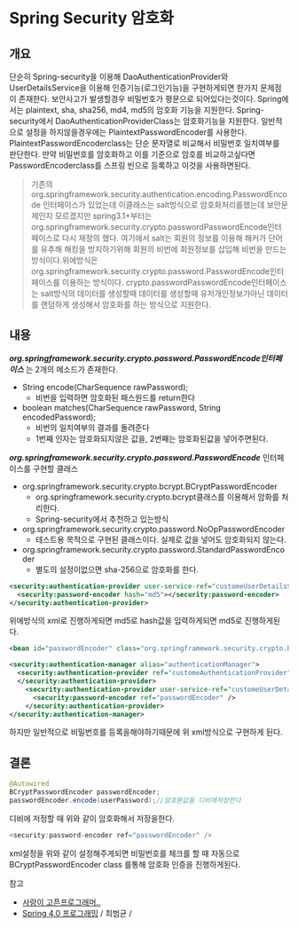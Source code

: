 # Spring Security 암호화
## 개요
단순히 Spring-security을 이용해 DaoAuthenticationProvider와 UserDetailsService을 이용해 인증기능(로그인기능)을 구현하게되면 한가지 문제점이 존재한다. 보안사고가 발생할경우 비밀번호가 평문으로 되어있다는것이다. Spring에서는 plaintext, sha, sha256, md4, md5의 암호화 기능을 지원한다. Spring-security에서 DaoAuthenticationProviderClass는 암호화기능을 지원한다. 일반적으로 설정을 하지않을경우에는 PlaintextPasswordEncoder를 사용한다. PlaintextPasswordEncoderclass는 단순 문자열로 비교해서 비밀번호 일치여부를 판단한다. 만약 비밀번호를 암호화하고 이를 기준으로 암호를 비교하고싶다면 PasswordEncoderclass를 스프링 빈으로 등록하고 이것을 사용하면된다.

> 기존의 org.springframework.security.authentication.encoding.PasswordEncode 인터페이스가 있었는데 이클래스는 salt방식으로 암호화처리를했는데 보안문제인지 모르겠지만 spring3.1+부터는org.springframework.security.crypto.passwordPasswordEncode인터페이스로 다시 재정의 했다. 여기에서 salt는 회원의 정보를 이용해 해커가 단어를 유추해 해킹을 방지하기위해 회원의 비번에 회원정보를 삽입해 비번을 만드는 방식이다.위에방식은 org.springframework.security.crypto.password.PasswordEncode인터페이스를 이용하는 방식이다. crypto.passwordPasswordEncode인터페이스는 salt방식의 데이터를 생성할때 데이터를 생성할때 유저개인정보가아닌 데이터를 랜덤하게 생성해서 암호화를 하는 방식으로 지원한다.

## 내용
***org.springframework.security.crypto.password.PasswordEncode인터페이스*** 는 2개의 메소드가 존재한다.

* String encode(CharSequence rawPassword);
  * 비번을 입력하면 암호화된 패스원드를 return한다
* boolean matches(CharSequence rawPassword, String encodedPassword);
  * 비번의 일치여부의 결과를 돌려준다
  * 1번째 인자는 암호화되지않은 값을, 2번째는 암호화된값을 넣어주면된다.


***org.springframework.security.crypto.password.PasswordEncode*** 인터페이스를 구현할 클래스

* org.springframework.security.crypto.bcrypt.BCryptPasswordEncoder
  * org.springframework.security.crypto.bcrypt클래스를 이용해서 암화를 처리한다.
  * Spring-security에서 추천하고 있는방식
* org.springframework.security.crypto.password.NoOpPasswordEncoder
  * 테스트용 목적으로 구현된 클래스이다. 실제로 값을 넣어도 암호화되지 않는다.
* org.springframework.security.crypto.password.StandardPasswordEncoder
  * 별도의 설정이없으면 sha-256으로 암호화를 한다.

```xml
<security:authentication-provider user-service-ref="customeUserDetailsService">
  <security:password-encoder hash="md5"></security:password-encoder>
</security:authentication-provider>
```
위에방식의 xml로 진행하게되면 md5로 hash값을 입력하게되면 md5로 진행하게된다.

```xml
<bean id="passwordEncoder" class="org.springframework.security.crypto.bcrypt.BCryptPasswordEncoder"></bean>

<security:authentication-manager alias="authenticationManager">
  <security:authentication-provider ref="customeAuthenticationProvider">
  </security:authentication-provider>
    <security:authentication-provider user-service-ref="customeUserDetailsService">
      <security:password-encoder ref="passwordEncoder" />
    </security:authentication-provider>
</security:authentication-manager>
```


하지만 일반적으로 비밀번호를 등록을해야하기때문에 위 xml방식으로 구현하게 된다.

## 결론

```java
@Autowired
BCryptPasswordEncoder passwordEncoder;
passwordEncoder.encode(userPassword);//암호환값을 디비에저장한다
```
디비에 저정할 때 위와 같이 암호화해서 저장을한다.
```java
<security:password-encoder ref="passwordEncoder" />
```
xml설정을 위와 같이 설정해주게되면 비밀번호를 체크를 할 때 자동으로 BCryptPasswordEncoder class 를통해 암호화 인증을 진행하게된다.

참고 <br>
* [사랑이 고픈프로그래머..](http://zgundam.tistory.com/54)<br>
* [Spring 4.0 프로그래밍](http://storefarm.naver.com/dcvirus/products/458328014?NaPm=ct%3Dj06r6ydk%7Cci%3D1744f23aa4586709889a372fc15683afa2b4928e%7Ctr%3Dsls%7Csn%3D182521%7Chk%3Dab9fe496302792c50421edea06a3e322286ad2b9) / 최범균 /

